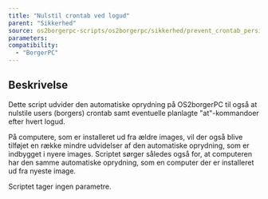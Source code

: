 ```yaml
---
title: "Nulstil crontab ved logud"
parent: "Sikkerhed"
source: os2borgerpc-scripts/os2borgerpc/sikkerhed/prevent_crontab_persistence.sh
parameters:
compatibility:
  - "BorgerPC"
---
```


## Beskrivelse
Dette script udvider den automatiske oprydning på OS2borgerPC til også at nulstile users (borgers) crontab samt eventuelle planlagte "at"-kommandoer efter hvert logud.

På computere, som er installeret ud fra ældre images, vil der også blive tilføjet en række mindre udvidelser af den automatiske oprydning, som er indbygget i nyere images.
Scriptet sørger således også for, at computeren har den samme automatiske oprydning, som en computer der er installeret ud fra nyeste image.

Scriptet tager ingen parametre.